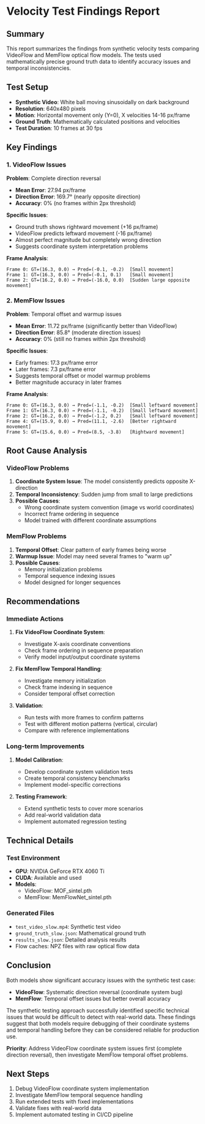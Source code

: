 # Velocity Test Findings Report

## Summary

This report summarizes the findings from synthetic velocity tests comparing VideoFlow and MemFlow optical flow models. The tests used mathematically precise ground truth data to identify accuracy issues and temporal inconsistencies.

## Test Setup

- **Synthetic Video**: White ball moving sinusoidally on dark background
- **Resolution**: 640x480 pixels
- **Motion**: Horizontal movement only (Y=0), X velocities 14-16 px/frame
- **Ground Truth**: Mathematically calculated positions and velocities
- **Test Duration**: 10 frames at 30 fps

## Key Findings

### 1. VideoFlow Issues

**Problem**: Complete direction reversal
- **Mean Error**: 27.94 px/frame
- **Direction Error**: 169.7° (nearly opposite direction)
- **Accuracy**: 0% (no frames within 2px threshold)

**Specific Issues**:
- Ground truth shows rightward movement (+16 px/frame)
- VideoFlow predicts leftward movement (-16 px/frame)
- Almost perfect magnitude but completely wrong direction
- Suggests coordinate system interpretation problems

**Frame Analysis**:
```
Frame 0: GT=(16.3, 0.0) → Pred=(-0.1, -0.2)  [Small movement]
Frame 1: GT=(16.3, 0.0) → Pred=(-0.1, 0.1)   [Small movement]
Frame 2: GT=(16.2, 0.0) → Pred=(-16.0, 0.0)  [Sudden large opposite movement]
```

### 2. MemFlow Issues

**Problem**: Temporal offset and warmup issues
- **Mean Error**: 11.72 px/frame (significantly better than VideoFlow)
- **Direction Error**: 85.8° (moderate direction issues)
- **Accuracy**: 0% (still no frames within 2px threshold)

**Specific Issues**:
- Early frames: 17.3 px/frame error
- Later frames: 7.3 px/frame error
- Suggests temporal offset or model warmup problems
- Better magnitude accuracy in later frames

**Frame Analysis**:
```
Frame 0: GT=(16.3, 0.0) → Pred=(-1.1, -0.2)  [Small leftward movement]
Frame 1: GT=(16.3, 0.0) → Pred=(-1.1, -0.2)  [Small leftward movement]
Frame 2: GT=(16.2, 0.0) → Pred=(-1.2, 0.2)   [Small leftward movement]
Frame 4: GT=(15.9, 0.0) → Pred=(11.1, -2.6)  [Better rightward movement]
Frame 5: GT=(15.6, 0.0) → Pred=(8.5, -3.8)   [Rightward movement]
```

## Root Cause Analysis

### VideoFlow Problems

1. **Coordinate System Issue**: The model consistently predicts opposite X-direction
2. **Temporal Inconsistency**: Sudden jump from small to large predictions
3. **Possible Causes**:
   - Wrong coordinate system convention (image vs world coordinates)
   - Incorrect frame ordering in sequence
   - Model trained with different coordinate assumptions

### MemFlow Problems

1. **Temporal Offset**: Clear pattern of early frames being worse
2. **Warmup Issue**: Model may need several frames to "warm up"
3. **Possible Causes**:
   - Memory initialization problems
   - Temporal sequence indexing issues
   - Model designed for longer sequences

## Recommendations

### Immediate Actions

1. **Fix VideoFlow Coordinate System**:
   - Investigate X-axis coordinate conventions
   - Check frame ordering in sequence preparation
   - Verify model input/output coordinate systems

2. **Fix MemFlow Temporal Handling**:
   - Investigate memory initialization
   - Check frame indexing in sequence
   - Consider temporal offset correction

3. **Validation**:
   - Run tests with more frames to confirm patterns
   - Test with different motion patterns (vertical, circular)
   - Compare with reference implementations

### Long-term Improvements

1. **Model Calibration**:
   - Develop coordinate system validation tests
   - Create temporal consistency benchmarks
   - Implement model-specific corrections

2. **Testing Framework**:
   - Extend synthetic tests to cover more scenarios
   - Add real-world validation data
   - Implement automated regression testing

## Technical Details

### Test Environment
- **GPU**: NVIDIA GeForce RTX 4060 Ti
- **CUDA**: Available and used
- **Models**: 
  - VideoFlow: MOF_sintel.pth
  - MemFlow: MemFlowNet_sintel.pth

### Generated Files
- `test_video_slow.mp4`: Synthetic test video
- `ground_truth_slow.json`: Mathematical ground truth
- `results_slow.json`: Detailed analysis results
- Flow caches: NPZ files with raw optical flow data

## Conclusion

Both models show significant accuracy issues with the synthetic test case:

- **VideoFlow**: Systematic direction reversal (coordinate system bug)
- **MemFlow**: Temporal offset issues but better overall accuracy

The synthetic testing approach successfully identified specific technical issues that would be difficult to detect with real-world data. These findings suggest that both models require debugging of their coordinate systems and temporal handling before they can be considered reliable for production use.

**Priority**: Address VideoFlow coordinate system issues first (complete direction reversal), then investigate MemFlow temporal offset problems.

## Next Steps

1. Debug VideoFlow coordinate system implementation
2. Investigate MemFlow temporal sequence handling
3. Run extended tests with fixed implementations
4. Validate fixes with real-world data
5. Implement automated testing in CI/CD pipeline 